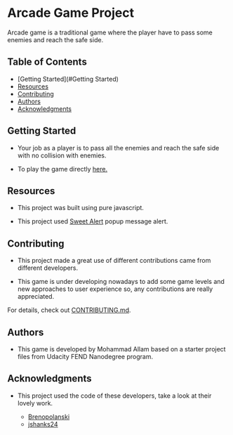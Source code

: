 # Arcade Game Project
Arcade game is a traditional game where the player 
have to pass some enemies and reach the safe side.

## Table of Contents

* [Getting Started](#Getting Started)
* [Resources](#Resources)
* [Contributing](#contributing)
* [Authors](#Authors)
* [Acknowledgments](#Acknowledgments)

## Getting Started

*   Your job as a player is to pass all the enemies
    and reach the safe side with no collision with 
    enemies.

*   To play the game directly [here.](https://uodeeb.github.io/uodeeb-arcade-game/)

## Resources

*   This project was built using pure javascript.

*   This project used [Sweet Alert](https://github.com/sweetalert2/sweetalert2) popup message alert.

## Contributing

*   This project made a great use of different contributions came from different developers.

*   This game is under developing nowadays to add some game levels and new approaches to user experience so, any contributions are really appreciated.
    

For details, check out [CONTRIBUTING.md](CONTRIBUTING.md).
## Authors

*   This game is developed by Mohammad Allam based on a starter project files from Udacity FEND Nanodegree program.

## Acknowledgments

*   This project used the code of these developers, take a look at their lovely work.

    -   [Brenopolanski](https://github.com/brenopolanski/udacity-classic-arcade-game-clone)
    -   [jshanks24](https://github.com/jshanks24/Udacity-Arcade-Game)
 